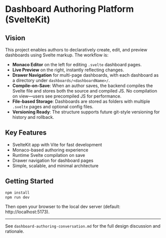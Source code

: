 
# Dashboard Authoring Platform (SvelteKit)

## Vision

This project enables authors to declaratively create, edit, and preview dashboards using Svelte markup. The workflow is:

- **Monaco Editor** on the left for editing `.svelte` dashboard pages.
- **Live Preview** on the right, instantly reflecting changes.
- **Drawer Navigation** for multi-page dashboards, with each dashboard as a directory under `dashboards/<dashboardName>/`.
- **Compile-on-Save**: When an author saves, the backend compiles the Svelte file and stores both the source and compiled JS. No compilation on view—users see precompiled JS for performance.
- **File-based Storage**: Dashboards are stored as folders with multiple `.svelte` pages and optional config files.
- **Versioning Ready**: The structure supports future git-style versioning for history and rollback.

## Key Features
- SvelteKit app with Vite for fast development
- Monaco-based authoring experience
- Runtime Svelte compilation on save
- Drawer navigation for dashboard pages
- Simple, scalable, and minimal architecture

## Getting Started

```bash
npm install
npm run dev
```

Then open your browser to the local dev server (default: http://localhost:5173).

---

See `dashboard-authoring-conversation.md` for the full design discussion and rationale.
